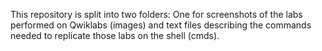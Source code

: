 This repository is split into two folders: One for screenshots of the labs performed on Qwiklabs (images)
and text files describing the commands needed to replicate those labs on the shell (cmds). 
